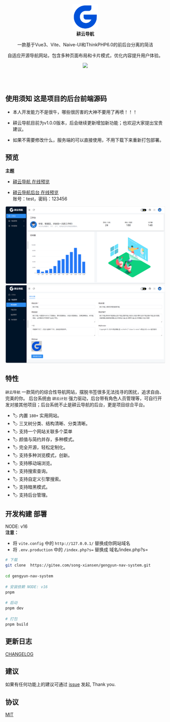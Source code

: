 <p align="center">
  <a href="http://nav.untview.top/">
    <img src="public/logo.png" width="80" />
  </a>
  <br />
  <b>耕云导航</b>
  <p align="center">一款基于Vue3、Vite、Naive-UI和ThinkPHP6.0的前后台分离的简洁</p>
  <p align="center"> 自适应开源导航网站，包含多种页面布局和卡片模式，优化内容提升用户体验。</p>
  <p align="center">
    <a href="README.md">
      <img src="https://img.shields.io/badge/lang-%E7%AE%80%E4%BD%93%E4%B8%AD%E6%96%87-red.svg?longCache=true&style=flat-square">
    </a>
  </p>
</p>
<br />
<br />

## 使用须知 这是项目的后台前端源码

- 本人开发能力不是很牛，哪些很厉害的大神不要用了再喷！！！
- 耕云导航目前为v1.0.0版本，后会继续更新增加新功能；也欢迎大家提出宝贵建议。

- 如果不需要修改什么，服务端的可以直接使用，不用下载下来重新打包部署。

## 预览
**主题**

- [耕云导航 在线预览](http://nav.untview.top)<br/>

- [耕云导航后台 在线预览](http://nav.untview.top/houTai)<br/>
账号：test，密码：123456 

![Preview](Preview/1.jpg)
![Preview](Preview/2.jpg)


## 特性
`耕云导航` 一款简约的综合性导航网站，摆脱书签很多无法找寻的困扰，追求自由、完美的你。
后台系统由 `耕云计划` 强力驱动，后台带有角色人员管理等，可自行开发对接其他项目；后台系统不止是耕云导航的后台，更是项目综合平台。

- 🏷️ 内置 `180+` 实用网站。
- 🏷️ 三叉树分类、结构清晰、分类清晰。
- 🏷️ 支持一个网站关联多个菜单
- 🏷️ 颜值与简约并存，多种模式。
- 🏷️ 完全开源，轻松定制化。
- 🏷️ 支持多种浏览模式，创新。
- 🏷️ 支持移动端浏览。
- 🏷️ 支持搜索查询。
- 🏷️ 支持自定义引擎搜索。
- 🏷️ 支持暗黑模式。
- 🏷️ 支持后台管理。


## 开发构建 部署
NODE: v16 <br />
**注意：**<br />
- 将 `vite.config` 中的 `http://127.0.0.1/` 替换成你网站域名<br />
- 将 `.env.production` 中的 `/index.php?s=` 替换成 域名/index.php?s=<br />

``` bash
# 下载
git clone  https://gitee.com/song-xiansen/gengyun-nav-system.git

cd gengyun-nav-system

# 安装依赖 NODE: v16
pnpm

# 启动
pnpm dev

# 打包
pnpm build
```



## 更新日志
[CHANGELOG](https://gitee.com/song-xiansen/gengyun-nav-system/releases)


## 建议
如果有任何功能上的建议可通过 [issue](https://gitee.com/song-xiansen/gengyun-nav-system/issues) 发起, Thank you.



## 协议
[MIT](./LICENSE)